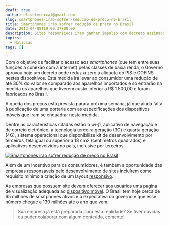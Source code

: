 ```yaml
---
draft: true
author: elisetecercal@gmail.com
slug: smartphones-irao-sofrer-reducao-de-preco-no-brasil
title: Smartphones irão sofrer redução de preço no Brasil
date: 2013-04-09T19:00:37+00:00
description: Sites responsivos iram ganhar impulso com decreto assinado por Dilma Rousseff, onde zera a alíquota do PIS e COFINS dos smartphones produzidos no Brasil.
topics:
  - Notícias
tags: []
---
```


Com o objetivo de facilitar o acesso aos _smartphones_ (que tem entre suas funções a conexão com a internet) pelas classes de baixa renda, o Governo aprovou hoje um decreto onde reduz a zero a alíquota do PIS e COFINS nestes dispositivos. Esta medida irá levar ao consumidor uma redução de até 30% do valor se comparado aos aparelhos importados e só entrarão na medida os aparelhos que tiverem custo inferior a R$ 1.500,00 e foram fabricados no Brasil.

A queda dos preços está prevista para a próxima semana, já que ainda falta à publicação de uma portaria com as especificações dos dispositivos móveis que iram se enquadrar nesta medida.

Dentre as características citadas estão o _wi-fi_, aplicativo de navegação e de correio eletrônico, a tecnologia terceira geração (3G) e quarta geração (4G), sistema operacional que disponibilize kit de desenvolvimento por terceiros, tela igual ou superior a 18 cm2 (centímetros quadrados) e aplicativos desenvolvidos no país, inclusive por terceiros.

[![Smartphones irão sofrer redução de preço no Brasil](http://sistemas.cekurte.com/wp-content/uploads/2013/04/decreto-smartphonesjpg.jpg "Smartphones irão sofrer redução de preço no Brasil")](http://sistemas.cekurte.com/wp-content/uploads/2013/04/decreto-smartphonesjpg.jpg)

Além de um incentivo para os consumidores, é também a oportunidade das empresas responsáveis pelo desenvolvimento de [sites](http://sistemas.cekurte.com/servicos/websites/ "Websites") incluírem como requisito mínimo a criação de um layout [responsivo](http://sistemas.cekurte.com/blog/sites-responsivos-ganham-pontos-no-ranking-de-pesquisas-do-google/ "Sites Responsivos ganham pontos no ranking de pesquisas do Google").

As empresas que possuem site devem oferecer aos usuários uma pagina de visualização adequada ao [dispositivo móvel](http://sistemas.cekurte.com/blog/tablets-como-ferramentas-no-meio-corporativo/ "Tablets como Ferramentas no meio Corporativo"). O Brasil tem hoje cerca de 65 milhões de smatphones ativos e a expectativa do governo é que esse número chegue a 130 milhões até o ano que vem.

> Sua empresa já está preparada para esta realidade? Se tiver dúvidas ou puder colaborar com algum conteúdo, comente!
